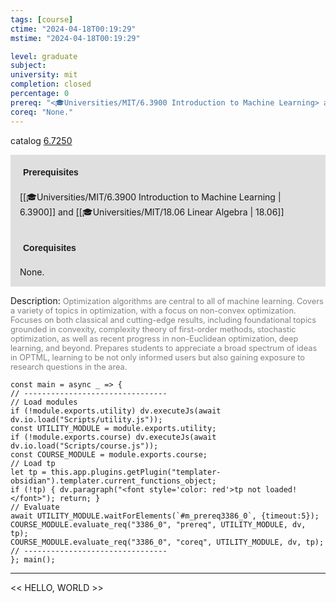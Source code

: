 ```yaml
---
tags: [course]
ctime: "2024-04-18T00:19:29"
mstime: "2024-04-18T00:19:29"

level: graduate
subject: 
university: mit
completion: closed
percentage: 0
prereq: "<🎓Universities/MIT/6.3900 Introduction to Machine Learning> and <🎓Universities/MIT/18.06 Linear Algebra>"
coreq: "None."
---
```


catalog [6.7250](http://student.mit.edu/catalog/m6c.html#6.7250)

<span style="display: block; padding: 15px; background-color: rgb(100, 100, 100, 0.2);"><font id="m_prereq3386_0" style="display: block; font-family: Arial, sans-serif; font-weight: bold; padding: 5px">Prerequisites</font><br><span id="prereq3386_0">[[🎓Universities/MIT/6.3900 Introduction to Machine Learning | 6.3900]] and [[🎓Universities/MIT/18.06 Linear Algebra | 18.06]]</span></span>
<span style="display: block; padding: 15px; background-color: rgb(100, 100, 100, 0.2);"><font id="m_coreq3386_0" style="display: block; font-family: Arial, sans-serif; font-weight: bold; padding: 5px">Corequisites</font><br><span id="coreq3386_0">None.</span></span>

<font style="">Description:</font>
<font style="color: grey; font-size: 0.8rem;">Optimization algorithms are central to all of machine learning. Covers a variety of topics in optimization, with a focus on non-convex optimization. Focuses on both classical and cutting-edge results, including foundational topics grounded in convexity, complexity theory of first-order methods, stochastic optimization, as well as recent progress in non-Euclidean optimization, deep learning, and beyond. Prepares students to appreciate a broad spectrum of ideas in OPTML, learning to be not only informed users but also gaining exposure to research questions in the area.</font>

```dataviewjs
const main = async _ => {
// --------------------------------
// Load modules
if (!module.exports.utility) dv.executeJs(await dv.io.load("Scripts/utility.js"));
const UTILITY_MODULE = module.exports.utility;
if (!module.exports.course) dv.executeJs(await dv.io.load("Scripts/course.js"));
const COURSE_MODULE = module.exports.course;
// Load tp
let tp = this.app.plugins.getPlugin("templater-obsidian").templater.current_functions_object;
if (!tp) { dv.paragraph("<font style='color: red'>tp not loaded!</font>"); return; }
// Evaluate
await UTILITY_MODULE.waitForElements(`#m_prereq3386_0`, {timeout:5});
COURSE_MODULE.evaluate_req("3386_0", "prereq", UTILITY_MODULE, dv, tp);
COURSE_MODULE.evaluate_req("3386_0", "coreq", UTILITY_MODULE, dv, tp);
// --------------------------------
}; main();
```

---

<< HELLO, WORLD >>
